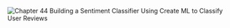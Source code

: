![Chapter 44 Building a Sentiment Classifier Using Create ML to Classify User Reviews](https://github.com/mrgsdev/AppCoda/assets/157994617/97c4a527-3344-4e2c-b02d-b28dc900fdc1)
 
